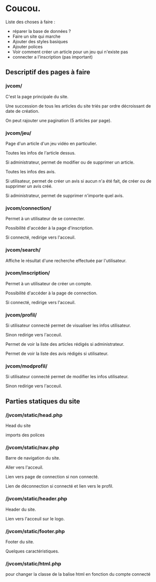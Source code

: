 # Coucou.

Liste des choses à faire :

- réparer la base de données ?
- Faire un site qui marche
- Ajouter des styles basiques
- Ajouter polices
- Voir comment créer un article pour un jeu qui n'existe pas
- connecter a l'inscription (pas important)

## Descriptif des pages à faire

### jvcom/

C'est la page principale du site.

Une succession de tous les articles du site triés par ordre décroissant de date de création.

On peut rajouter une pagination (5 articles par page).

### jvcom/jeu/

Page d'un article d'un jeu vidéo en particulier.

Toutes les infos de l'article dessus.

Si administrateur, permet de modifier ou de supprimer un article.

Toutes les infos des avis.

Si utilisateur, permet de créer un avis si aucun n'a été fait, de créer ou de supprimer un avis créé.

Si administrateur, permet de supprimer n'importe quel avis.

### jvcom/connection/

Permet à un utilisateur de se connecter.

Possibilité d'accéder à la page d'inscription.

Si connecté, redirige vers l'acceuil.

### jvcom/search/

Affiche le résultat d'une recherche effectuée par l'utilisateur.

### jvcom/inscription/

Permet à un utilisateur de créer un compte.

Possibilité d'accéder à la page de connection.

Si connecté, redirige vers l'acceuil.

### jvcom/profil/

Si utilisateur connecté permet de visualiser les infos utilisateur.

Sinon redirige vers l'acceuil.

Permet de voir la liste des articles rédigés si administrateur.

Permet de voir la liste des avis rédigés si utilisateur.

### jvcom/modprofil/

Si utilisateur connecté permet de modifier les infos utilisateur.

Sinon redirige vers l'acceuil.

## Parties statiques du site

### /jvcom/static/head.php

Head du site

imports des polices

### /jvcom/static/nav.php

Barre de navigation du site.

Aller vers l'acceuil.

Lien vers page de connection si non connecté.

Lien de déconnection si connecté et lien vers le profil.

### /jvcom/static/header.php

Header du site.

Lien vers l'acceuil sur le logo.

### /jvcom/static/footer.php

Footer du site.

Quelques caractéristiques.

### /jvcom/static/html.php

pour changer la classe de la balise html en fonction du compte connecté
